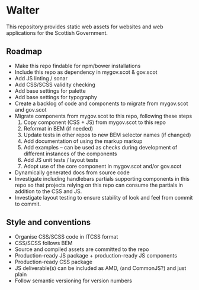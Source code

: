 # Walter

This repository provides static web assets for websites and web applications for the Scottish Government.

## Roadmap
* Make this repo findable for npm/bower installations
* Include this repo as dependency in mygov.scot & gov.scot
* Add JS linting / sonar
* Add CSS/SCSS validity checking
* Add base settings for palette
* Add base settings for typography
* Create a backlog of code and components to migrate from mygov.scot and gov.scot
* Migrate components from mygov.scot to this repo, following these steps
  1. Copy component (CSS + JS) from mygov.scot to this repo
  2. Reformat in BEM (if needed)
  3. Update tests in other repos to new BEM selector names (if changed)
  4. Add documentation of using the markup markup
  5. Add examples – can be used as checks during development of different
     instances of the components
  5. Add JS unit tests / layout tests
  6. Adopt use of the core component in mygov.scot and/or gov.scot
* Dynamically generated docs from source code
* Investigate including handlebars partials supporting components in this repo so that
  projects relying on this repo can consume the partials in addition to the
  CSS and JS.
* Investigate layout testing to ensure stability of look and feel from commit
  to commit.


## Style and conventions

* Organise CSS/SCSS code in ITCSS format
* CSS/SCSS follows BEM
* Source and compiled assets are committed to the repo
* Production-ready JS package + production-ready JS components
* Production-ready CSS package
* JS deliverable(s) can be included as AMD, (and CommonJS?) and just plain
* Follow semantic versioning for version numbers
